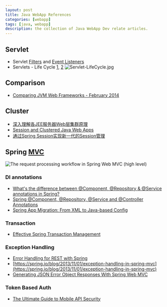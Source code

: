 ```yaml
---
layout: post
title: Java WebApp References
categories: [webapp]
tags: [java, webapp]
description: the collection of Java WebApp Dev relate articles.
---
```


## Servlet

* Servlet [Filters](http://tutorials.jenkov.com/java-servlets/servlet-filters.html) and [Event Listeners](http://docs.oracle.com/cd/B14099_19/web.1012/b14017/filters.htm#i1000654)
* Servlets - Life Cycle [1](http://www.tutorialspoint.com/servlets/servlets-life-cycle.htm), [2](http://beginnersbook.com/2013/05/servlet-life-cycle/)
  ![Servlet-LifeCycle.jpg](http://www.tutorialspoint.com/servlets/images/servlet-lifecycle.jpg)

## Comparison

* [Comparing JVM Web Frameworks - February 2014](http://www.slideshare.net/mraible/comparing-jvm-web-frameworks-february-2014)

## Cluster

* [深入理解各JEE服务器Web层集群原理](http://www.infoq.com/cn/minibooks/jee-webserver-cluster)
* [Session and Clustered Java Web Apps](https://dzone.com/articles/session-and-clustered-java-web)
* [通过Spring Session实现新一代的Session管理](http://www.infoq.com/cn/articles/Next-Generation-Session-Management-with-Spring-Session)

## Spring [MVC](http://docs.spring.io/spring/docs/current/spring-framework-reference/html/mvc.html)

![The request processing workflow in Spring Web MVC (high level)](http://docs.spring.io/spring/docs/current/spring-framework-reference/html/images/mvc.png)

### DI annotations

* [What's the difference between @Component, @Repository & @Service annotations in Spring?](http://stackoverflow.com/questions/6827752/whats-the-difference-between-component-repository-service-annotations-in)
* [Spring @Component, @Repository, @Service and @Controller Annotations](http://howtodoinjava.com/spring/spring-core/how-to-use-spring-component-repository-service-and-controller-annotations/)
* [Spring App Migration: From XML to Java-based Config](http://www.robinhowlett.com/blog/2013/02/13/spring-app-migration-from-xml-to-java-based-config/)

### Transaction

* [Effective Spring Transaction Management](https://dzone.com/articles/spring-transaction-management)

### Exception Handling

* [Error Handling for REST with Spring](http://www.baeldung.com/2013/01/31/exception-handling-for-rest-with-spring-3-2/)
* [https://spring.io/blog/2013/11/01/exception-handling-in-spring-mvc](https://spring.io/blog/2013/11/01/exception-handling-in-spring-mvc)
* [Generating JSON Error Object Responses With Spring Web MVC](http://springinpractice.com/2013/10/09/generating-json-error-object-responses-with-spring-web-mvc)

### Token Based Auth

* [The Ultimate Guide to Mobile API Security](https://stormpath.com/blog/the-ultimate-guide-to-mobile-api-security/)
